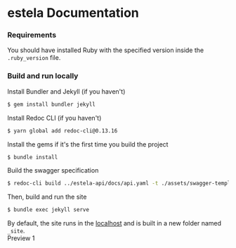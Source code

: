 # estela Documentation

### Requirements

You should have installed Ruby with the specified version inside the `.ruby_version` file.

### Build and run locally

Install Bundler and Jekyll (if you haven't)

```bash
$ gem install bundler jekyll
```

Install Redoc CLI (if you haven't)

```bash
$ yarn global add redoc-cli@0.13.16
```

Install the gems if it's the first time you build the project

```bash
$ bundle install
```

Build the swagger specification

```bash
$ redoc-cli build ../estela-api/docs/api.yaml -t ./assets/swagger-template.hbs --options.hideDownloadButton -o ./estela/api/endpoints.html
```

Then, build and run the site

```bash
$ bundle exec jekyll serve
```

By default, the site runs in the [localhost](http://localhost:4000/) and is built in a new folder named `_site`.  
Preview 1
